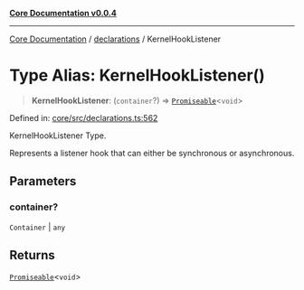 [**Core Documentation v0.0.4**](../../README.md)

***

[Core Documentation](../../modules.md) / [declarations](../README.md) / KernelHookListener

# Type Alias: KernelHookListener()

> **KernelHookListener**: (`container`?) => [`Promiseable`](Promiseable.md)\<`void`\>

Defined in: [core/src/declarations.ts:562](https://github.com/stonemjs/core/blob/2adc2da4c7e3b5a9f593c198ba7e8ad639651777/src/declarations.ts#L562)

KernelHookListener Type.

Represents a listener hook that can either be synchronous or asynchronous.

## Parameters

### container?

`Container` | `any`

## Returns

[`Promiseable`](Promiseable.md)\<`void`\>
